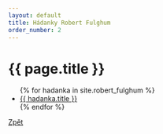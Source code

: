 ```yaml
---
layout: default
title: Hádanky Robert Fulghum
order_number: 2
---
```

<html>
	<head>
		<meta charset="utf-8">
		<title>{{ page.title }}</title>
	</head>
	<body>
		<div class="uvod">
			<h1>{{ page.title }}</h1>
			<ul>
				{% for hadanka in site.robert_fulghum %}
				<li>
					<a href="{{ hadanka.url }}">{{ hadanka.title }}</a>
					<!-- {{ post.excerpt }} -->
				</li>
				{% endfor %}
			</ul>
			<a href="/">Zpět</a>
		</div>
	</body>
</html>